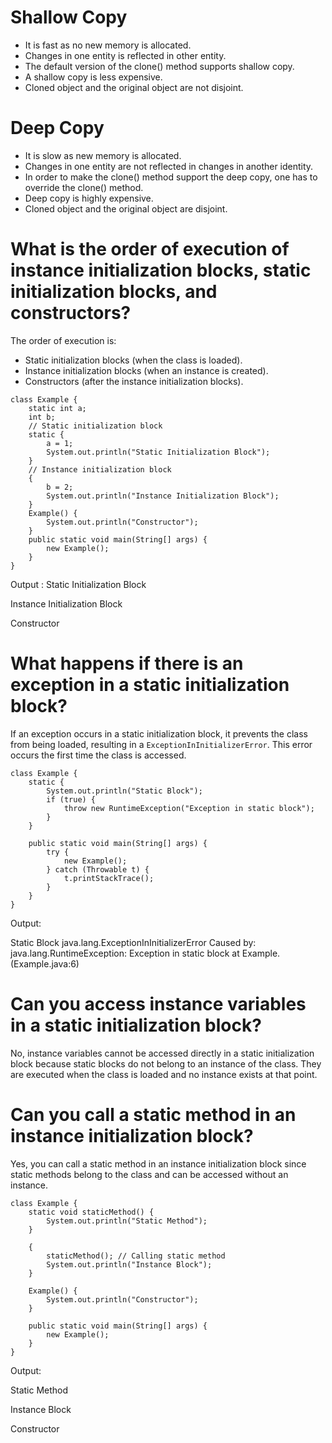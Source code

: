 # Shallow Copy
- It is fast as no new memory is allocated.
- Changes in one entity is reflected in other entity.
- The default version of the clone() method supports shallow copy.
- A shallow copy is less expensive.
- Cloned object and the original object are not disjoint.
# Deep Copy
- It is slow as new memory is allocated.
- Changes in one entity are not reflected in changes in another identity.
- In order to make the clone() method support the deep copy, one has to override the clone() method.
- Deep copy is highly expensive.
- Cloned object and the original object are disjoint.
# What is the order of execution of instance initialization blocks, static initialization blocks, and constructors?
The order of execution is:
- Static initialization blocks (when the class is loaded).
- Instance initialization blocks (when an instance is created).
- Constructors (after the instance initialization blocks).

```
class Example {
    static int a;
    int b;
    // Static initialization block
    static {
        a = 1;
        System.out.println("Static Initialization Block");
    }
    // Instance initialization block
    {
        b = 2;
        System.out.println("Instance Initialization Block");
    }
    Example() {
        System.out.println("Constructor");
    }
    public static void main(String[] args) {
        new Example();
    }
}
```
Output : 
Static Initialization Block

Instance Initialization Block

Constructor
# What happens if there is an exception in a static initialization block?
If an exception occurs in a static initialization block, it prevents the class from being loaded, resulting in a `ExceptionInInitializerError`. This error occurs the first time the class is accessed.

```
class Example {
    static {
        System.out.println("Static Block");
        if (true) {
            throw new RuntimeException("Exception in static block");
        }
    }
    
    public static void main(String[] args) {
        try {
            new Example();
        } catch (Throwable t) {
            t.printStackTrace();
        }
    }
}
```
Output:

Static Block
java.lang.ExceptionInInitializerError
Caused by: java.lang.RuntimeException: Exception in static block
    at Example.<clinit>(Example.java:6)
# Can you access instance variables in a static initialization block?
No, instance variables cannot be accessed directly in a static initialization block because static blocks do not belong to an instance of the class. They are executed when the class is loaded and no instance exists at that point.
# Can you call a static method in an instance initialization block?
Yes, you can call a static method in an instance initialization block since static methods belong to the class and can be accessed without an instance.
```
class Example {
    static void staticMethod() {
        System.out.println("Static Method");
    }
    
    {
        staticMethod(); // Calling static method
        System.out.println("Instance Block");
    }
    
    Example() {
        System.out.println("Constructor");
    }
    
    public static void main(String[] args) {
        new Example();
    }
}
```
Output:

Static Method

Instance Block

Constructor
